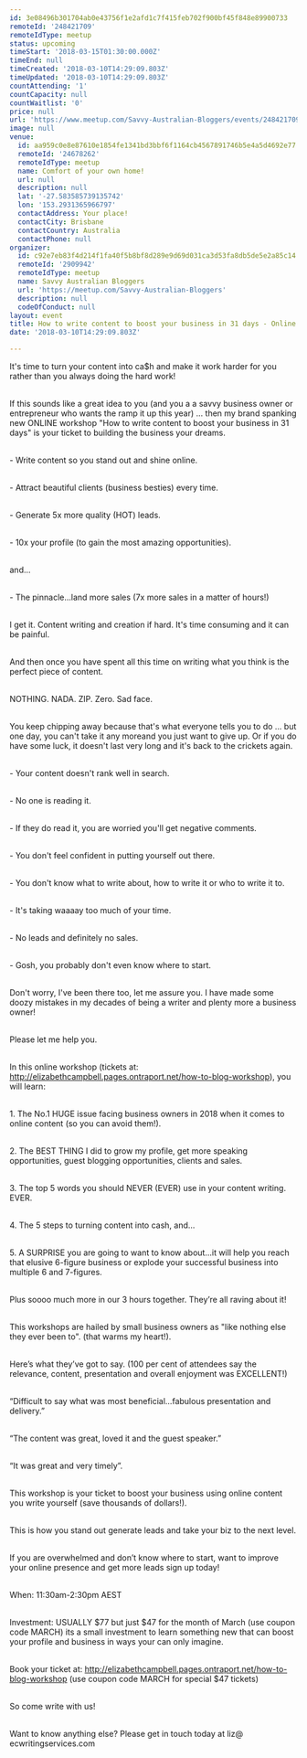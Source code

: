 ```yaml
---
id: 3e08496b301704ab0e43756f1e2afd1c7f415feb702f900bf45f848e89900733
remoteId: '248421709'
remoteIdType: meetup
status: upcoming
timeStart: '2018-03-15T01:30:00.000Z'
timeEnd: null
timeCreated: '2018-03-10T14:29:09.803Z'
timeUpdated: '2018-03-10T14:29:09.803Z'
countAttending: '1'
countCapacity: null
countWaitlist: '0'
price: null
url: 'https://www.meetup.com/Savvy-Australian-Bloggers/events/248421709/'
image: null
venue:
  id: aa959c0e8e87610e1854fe1341bd3bbf6f1164cb4567891746b5e4a5d4692e77
  remoteId: '24678262'
  remoteIdType: meetup
  name: Comfort of your own home!
  url: null
  description: null
  lat: '-27.583585739135742'
  lon: '153.2931365966797'
  contactAddress: Your place!
  contactCity: Brisbane
  contactCountry: Australia
  contactPhone: null
organizer:
  id: c92e7eb83f4d214f1fa40f5b8bf8d289e9d69d031ca3d53fa8db5de5e2a85c14
  remoteId: '2909942'
  remoteIdType: meetup
  name: Savvy Australian Bloggers
  url: 'https://meetup.com/Savvy-Australian-Bloggers'
  description: null
  codeOfConduct: null
layout: event
title: How to write content to boost your business in 31 days - Online Workshop
date: '2018-03-10T14:29:09.803Z'

---
```

<p>It's time to turn your content into ca$h and make it work harder for you rather than you always doing the hard work!</p> <p><br/>If this sounds like a great idea to you (and you a a savvy business owner or entrepreneur who wants the ramp it up this year) ... then my brand spanking new ONLINE workshop "How to write content to boost your business in 31 days" is your ticket to building the business your dreams.</p> <p><br/>- Write content so you stand out and shine online.</p> <p><br/>- Attract beautiful clients (business besties) every time.</p> <p><br/>- Generate 5x more quality (HOT) leads.</p> <p><br/>- 10x your profile (to gain the most amazing opportunities).</p> <p><br/>and...</p> <p><br/>- The pinnacle...land more sales (7x more sales in a matter of hours!)</p> <p><br/>I get it. Content writing and creation if hard. It's time consuming and it can be painful.</p> <p><br/>And then once you have spent all this time on writing what you think is the perfect piece of content.</p> <p><br/>NOTHING. NADA. ZIP. Zero. Sad face.</p> <p><br/>You keep chipping away because that's what everyone tells you to do ... but one day, you can't take it any moreand you just want to give up. Or if you do have some luck, it doesn't last very long and it's back to the crickets again.</p> <p><br/>- Your content doesn't rank well in search.</p> <p><br/>- No one is reading it.</p> <p><br/>- If they do read it, you are worried you'll get negative comments.</p> <p><br/>- You don't feel confident in putting yourself out there.</p> <p><br/>- You don't know what to write about, how to write it or who to write it to.</p> <p><br/>- It's taking waaaay too much of your time.</p> <p><br/>- No leads and definitely no sales.</p> <p><br/>- Gosh, you probably don't even know where to start.</p> <p><br/>Don't worry, I've been there too, let me assure you. I have made some doozy mistakes in my decades of being a writer and plenty more a business owner!</p> <p><br/>Please let me help you.</p> <p><br/>In this online workshop (tickets at: <a href="http://elizabethcampbell.pages.ontraport.net/how-to-blog-workshop" class="linkified">http://elizabethcampbell.pages.ontraport.net/how-to-blog-workshop</a>), you will learn:</p> <p><br/>1. The No.1 HUGE issue facing business owners in 2018 when it comes to online content (so you can avoid them!).</p> <p><br/>2. The BEST THING I did to grow my profile, get more speaking opportunities, guest blogging opportunities, clients and sales.</p> <p><br/>3. The top 5 words you should NEVER (EVER) use in your content writing. EVER.</p> <p><br/>4. The 5 steps to turning content into cash, and...</p> <p><br/>5. A SURPRISE you are going to want to know about...it will help you reach that elusive 6-figure business or explode your successful business into multiple 6 and 7-figures.</p> <p><br/>Plus soooo much more in our 3 hours together. They’re all raving about it!</p> <p><br/>This workshops are hailed by small business owners as "like nothing else they ever been to". (that warms my heart!).</p> <p><br/>Here’s what they’ve got to say. (100 per cent of attendees say the relevance, content, presentation and overall enjoyment was EXCELLENT!)</p> <p><br/>“Difficult to say what was most beneficial…fabulous presentation and delivery.”</p> <p><br/>“The content was great, loved it and the guest speaker.”</p> <p><br/>“It was great and very timely”.</p> <p><br/>This workshop is your ticket to boost your business using online content you write yourself (save thousands of dollars!).</p> <p><br/>This is how you stand out generate leads and take your biz to the next level.</p> <p><br/>If you are overwhelmed and don’t know where to start, want to improve your online presence and get more leads sign up today!</p> <p><br/>When: 11:30am-2:30pm AEST</p> <p><br/>Investment: USUALLY $77 but just $47 for the month of March (use coupon code MARCH) its a small investment to learn something new that can boost your profile and business in ways your can only imagine.</p> <p><br/>Book your ticket at: <a href="http://elizabethcampbell.pages.ontraport.net/how-to-blog-workshop" class="linkified">http://elizabethcampbell.pages.ontraport.net/how-to-blog-workshop</a> (use coupon code MARCH for special $47 tickets)</p> <p><br/>So come write with us!</p> <p><br/>Want to know anything else? Please get in touch today at liz@ ecwritingservices.com</p>
